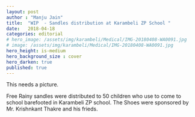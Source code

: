 ```yaml
---
layout: post
author : "Manju Jain"
title:  "WIP  - Sandles distribution at Karambeli ZP School "
date:   2018-04-18 
categories: editorial
# hero_image: /assets/img/karambeli/Medical/IMG-20180408-WA0091.jpg
# image: /assets/img/karambeli/Medical/IMG-20180408-WA0091.jpg
hero_height: is-medium
hero_background_size : cover
hero_darken: true
published: true
---
```


This needs a picture.

Free Rainy sandles were distributed to 50 children who use to come to school barefooted in Karambeli ZP school. The Shoes were sponsored by Mr. Krishnkant Thakre and his frieds.